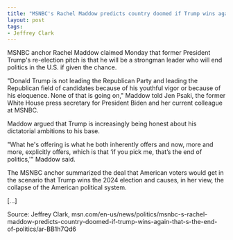 ```yaml
---
title: "MSNBC's Rachel Maddow predicts country doomed if Trump wins again: 'That's the end of politics'"
layout: post
tags:
- Jeffrey Clark
---
```


MSNBC anchor Rachel Maddow claimed Monday that former President Trump's re-election pitch is that he will be a strongman leader who will end politics in the U.S. if given the chance.

"Donald Trump is not leading the Republican Party and leading the Republican field of candidates because of his youthful vigor or because of his eloquence. None of that is going on," Maddow told Jen Psaki, the former White House press secretary for President Biden and her current colleague at MSNBC.

Maddow argued that Trump is increasingly being honest about his dictatorial ambitions to his base.

"What he's offering is what he both inherently offers and now, more and more, explicitly offers, which is that ‘if you pick me, that’s the end of politics,'" Maddow said.

The MSNBC anchor summarized the deal that American voters would get in the scenario that Trump wins the 2024 election and causes, in her view, the collapse of the American political system.

\[...\]

Source: Jeffrey Clark, msn.com/en-us/news/politics/msnbc-s-rachel-maddow-predicts-country-doomed-if-trump-wins-again-that-s-the-end-of-politics/ar-BB1h7Qd6
